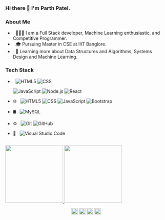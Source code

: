 ### Hi there 👋 I'm Parth Patel.

### About Me
  
- &nbsp; 👨🏻‍💻 I am a Full Stack developer, Machine Learning enthusiastic, and Competitive Programmer.
- &nbsp; 🎓 Pursuing Master in CSE at IIIT Banglore.
- &nbsp; 🌱 Learning more about Data Structures and Algorithms, Systems Design and Machine Learning.


### Tech Stack
- &nbsp; 
  ![HTML5](https://img.shields.io/badge/-HTML5-333333?style=flat&logo=HTML5)
  ![CSS](https://img.shields.io/badge/-CSS-333333?style=flat&logo=CSS3&logoColor=1572B6)

  ![JavaScript](https://img.shields.io/badge/-JavaScript-333333?style=flat&logo=javascript) 
  ![Node.js](https://img.shields.io/badge/-Node.js-333333?style=flat&logo=node.js)
  ![React](https://img.shields.io/badge/-React-333333?style=flat&logo=react) 
 

- 🌐 &nbsp;
  ![HTML5](https://img.shields.io/badge/-HTML5-333333?style=flat&logo=HTML5)
  ![CSS](https://img.shields.io/badge/-CSS-333333?style=flat&logo=CSS3&logoColor=1572B6)
  ![JavaScript](https://img.shields.io/badge/-JavaScript-333333?style=flat&logo=javascript) 
   ![Bootstrap](https://img.shields.io/badge/-Bootstrap-333333?style=flat&logo=bootstrap&logoColor=563D7C)
 
 
- 🛢 &nbsp;
  ![MySQL](https://img.shields.io/badge/-MySQL-333333?style=flat&logo=mysql)
- ⚙️ &nbsp;
  ![Git](https://img.shields.io/badge/-Git-333333?style=flat&logo=git)
  ![GitHub](https://img.shields.io/badge/-GitHub-333333?style=flat&logo=github)
- 🔧 &nbsp;
  ![Visual Studio Code](https://img.shields.io/badge/-Visual%20Studio%20Code-333333?style=flat&logo=visual-studio-code&logoColor=007ACC)

<!-- 
<h3> 👨🏻‍💻 &nbsp;About Me </h3>

- 🤔 &nbsp; Exploring new technologies and working on web software projects and research work.
- 🎓 &nbsp; Studying Computer Science Engineering at Kalinga Institute of Industrial Technology.
- 💼 &nbsp; Working as a Web Developer at KIIT Mechatronics Society.
- 🌱 &nbsp; Learning more about Cloud Architecture, Systems Design and Artificial Intelligence.
- 📚 &nbsp; Learning new things, self driven, hard working and friendly.😃
- ✍️ &nbsp; Pursuing UI/UX Design as hobbies/side hustles.
- 🔌 &nbsp; **My GOAL: is to work as a R&D Engineer in a leading Tech company in California**. 

<h3> 🛠 &nbsp;Tech Stack</h3>

- 🌐 &nbsp;
  ![HTML5](https://img.shields.io/badge/-HTML5-333333?style=flat&logo=HTML5)
  ![CSS](https://img.shields.io/badge/-CSS-333333?style=flat&logo=CSS3&logoColor=1572B6)
  ![JavaScript](https://img.shields.io/badge/-JavaScript-333333?style=flat&logo=javascript) 
   ![Bootstrap](https://img.shields.io/badge/-Bootstrap-333333?style=flat&logo=bootstrap&logoColor=563D7C)
  ![Node.js](https://img.shields.io/badge/-Node.js-333333?style=flat&logo=node.js)
  ![React](https://img.shields.io/badge/-React-333333?style=flat&logo=react) 
 
 
- 🛢 &nbsp;
  ![MySQL](https://img.shields.io/badge/-MySQL-333333?style=flat&logo=mysql)
  ![MongoDB](https://img.shields.io/badge/-MongoDB-333333?style=flat&logo=mongodb)
- ⚙️ &nbsp;
  ![Git](https://img.shields.io/badge/-Git-333333?style=flat&logo=git)
  ![GitHub](https://img.shields.io/badge/-GitHub-333333?style=flat&logo=github)
- 🔧 &nbsp;
  ![Visual Studio Code](https://img.shields.io/badge/-Visual%20Studio%20Code-333333?style=flat&logo=visual-studio-code&logoColor=007ACC)
  
<br/>
-->

##

<a href="https://github.com/pparth27743">
  <img height="180em" src="https://github-readme-stats.vercel.app/api?username=pparth27743&theme=buefy&show_icons=true" />
  <img height="180em" src="https://github-readme-stats.vercel.app/api/top-langs/?username=pparth27743&theme=buefy&layout=compact" />
</a>


<p align="center"> 
<a href="https://twitter.com/pparth27743" target="blank"><img align="center" src="https://cdn.jsdelivr.net/npm/simple-icons@3.0.1/icons/twitter.svg" alt="https://twitter.com/pparth27743" height="20" width="20" /></a>
<a href="https://www.linkedin.com/in/parth-patel-553122139/" target="blank"><img align="center" src="https://cdn.jsdelivr.net/npm/simple-icons@3.0.1/icons/linkedin.svg" alt="https://www.linkedin.com/in/parth-patel-553122139/" height="20" width="20" /></a>
<a href="https://stackoverflow.com/users/13155827/pparth27743" target="blank"><img align="center" src="https://cdn.jsdelivr.net/npm/simple-icons@3.0.1/icons/stackoverflow.svg" alt="https://stackoverflow.com/users/13155827/pparth27743" height="20" width="20" /></a>
<a href="https://www.instagram.com/pparth27743/" target="blank"><img align="center" src="https://cdn.jsdelivr.net/npm/simple-icons@3.0.1/icons/instagram.svg" alt="https://www.instagram.com/pparth27743/" height="20" width="20" /></a>
</p>



